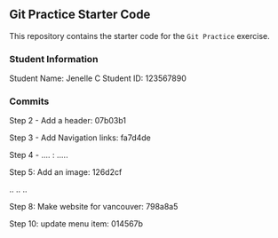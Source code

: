 ## Git Practice Starter Code

This repository contains the starter code for the `Git Practice` exercise. 

### Student Information

Student Name: Jenelle C
Student ID:  123567890


### Commits

Step 2 - Add a header:  07b03b1

Step 3 - Add Navigation links:  fa7d4de

Step 4 - .... : .....

Step 5: Add an image: 126d2cf

..
..
..


Step 8: Make website for vancouver: 798a8a5

Step 10: update menu item: 014567b


